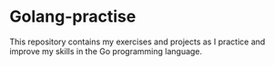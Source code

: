 # Golang-practise

This repository contains my exercises and projects as I practice and improve my skills in the Go programming language.
